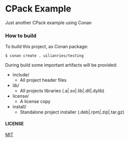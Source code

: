 # CPack Example

Just another CPack example using Conan

### How to build
To build this project, as Conan package:

    $ conan create . uilianries/testing

During build some important artifacts will be provided:

* include/
  - All project header files
* lib/
  - All projects libraries (.a|.so|.lib|.dll|.dylib)
* license/
  - A license copy
* install/
  - Standalone project installer (.deb|.rpm|.zip|.tar.gz)

#### LICENSE
[MIT](LICENSE)
